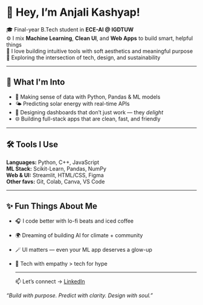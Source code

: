 # 🌸 Hey, I’m Anjali Kashyap!

🎓 Final-year B.Tech student in **ECE-AI @ IGDTUW**  
⚙️ I mix **Machine Learning**, **Clean UI**, and **Web Apps** to build smart, helpful things  
🎨 I love building intuitive tools with soft aesthetics and meaningful purpose  
🌿 Exploring the intersection of tech, design, and sustainability  

---

## 🚀 What I'm Into
- 🧠 Making sense of data with Python, Pandas & ML models  
- 🌤️ Predicting solar energy with real-time APIs  
- 🎨 Designing dashboards that don’t just work — they *delight*  
- 🌐 Building full-stack apps that are clean, fast, and friendly

---

## 🛠️ Tools I Use
**Languages:** Python, C++, JavaScript  
**ML Stack:** Scikit-Learn, Pandas, NumPy  
**Web & UI:** Streamlit, HTML/CSS, Figma  
**Other favs:** Git, Colab, Canva, VS Code

---

## ✨ Fun Things About Me
- 🎧 I code better with lo-fi beats and iced coffee  
- 🌍 Dreaming of building AI for climate + community  
- 🪄 UI matters — even your ML app deserves a glow-up  
- 🌿 Tech with empathy > tech for hype

  ---

  📫 Let’s connect → [LinkedIn](www.linkedin.com/in/anjali-776524312)

_“Build with purpose. Predict with clarity. Design with soul.”_
